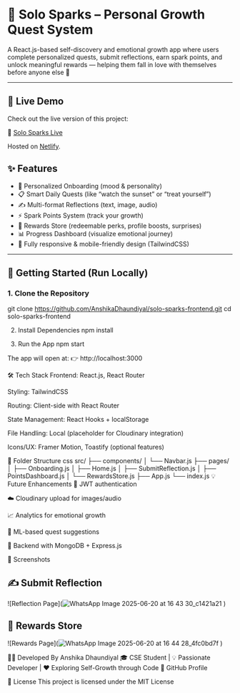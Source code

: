 # 🌟 Solo Sparks – Personal Growth Quest System

A React.js-based self-discovery and emotional growth app where users complete personalized quests, submit reflections, earn spark points, and unlock meaningful rewards — helping them fall in love with themselves before anyone else 💖

---
## 🚀 Live Demo

Check out the live version of this project:

🔗 [Solo Sparks Live](https://solo-sparks-frontend.netlify.app)

Hosted on [Netlify](https://www.netlify.com/).
  
## ✨ Features

- 🧠 Personalized Onboarding (mood & personality)
- 📋 Smart Daily Quests (like “watch the sunset” or “treat yourself”)
- ✍️ Multi-format Reflections (text, image, audio)
- ⚡ Spark Points System (track your growth)
- 🎁 Rewards Store (redeemable perks, profile boosts, surprises)
- 📊 Progress Dashboard (visualize emotional journey)
- 📱 Fully responsive & mobile-friendly design (TailwindCSS)

---

## 🚀 Getting Started (Run Locally)

### 1. Clone the Repository
git clone https://github.com/AnshikaDhaundiyal/solo-sparks-frontend.git
cd solo-sparks-frontend

2. Install Dependencies
npm install

4. Run the App
npm start

The app will open at:
👉 http://localhost:3000

🛠️ Tech Stack
Frontend: React.js, React Router

Styling: TailwindCSS

Routing: Client-side with React Router

State Management: React Hooks + localStorage

File Handling: Local (placeholder for Cloudinary integration)

Icons/UX: Framer Motion, Toastify (optional features)

📂 Folder Structure
css
src/
  ├── components/
  │   └── Navbar.js
  ├── pages/
  │   ├── Onboarding.js
  │   ├── Home.js
  │   ├── SubmitReflection.js
  │   ├── PointsDashboard.js
  │   └── RewardsStore.js
  ├── App.js
  └── index.js
💡 Future Enhancements
🔐 JWT authentication

☁️ Cloudinary upload for images/audio

📈 Analytics for emotional growth

🧠 ML-based quest suggestions

🔄 Backend with MongoDB + Express.js

📸 Screenshots

## ✍️ Submit Reflection
![Reflection Page](![WhatsApp Image 2025-06-20 at 16 43 30_c1421a21](https://github.com/user-attachments/assets/78f2316b-ca40-4be7-8262-31838566e0f3)
)

## 🎁 Rewards Store
![Rewards Page](![WhatsApp Image 2025-06-20 at 16 44 28_4fc0bd7f](https://github.com/user-attachments/assets/df02cab1-679a-4ccc-9100-ecb913edd6a5)
)

👩‍💻 Developed By
Anshika Dhaundiyal
🎓 CSE Student | 💡 Passionate Developer | ❤️ Exploring Self-Growth through Code
🔗 GitHub Profile

📄 License
This project is licensed under the MIT License
